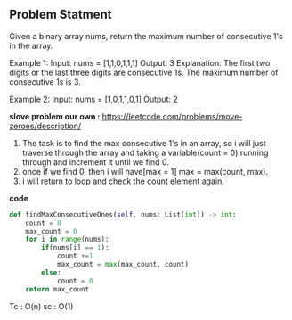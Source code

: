 ## Problem Statment
Given a binary array nums, return the maximum number of consecutive 1's in the array.

Example 1:
Input: nums = [1,1,0,1,1,1]
Output: 3
Explanation: The first two digits or the last three digits are consecutive 1s. The maximum number of consecutive 1s is 3.

Example 2:
Input: nums = [1,0,1,1,0,1]
Output: 2

**slove problem our own :** https://leetcode.com/problems/move-zeroes/description/


1.  The task is to find the max consecutive 1's in an array, so i will just traverse
through the array and taking a variable(count = 0) running through and increment it until we find 0. 
2. once if we find 0, then i will have[max = 1] max = max(count, max). 
3. i will return to loop and check the count element again. 


**code** 

```python 
def findMaxConsecutiveOnes(self, nums: List[int]) -> int:
    count = 0
    max_count = 0
    for i in range(nums):
        if(nums[i] == 1):
            count +=1 
            max_count = max(max_count, count)
        else:
            count = 0
    return max_count
```

Tc : O(n)
sc : O(1)